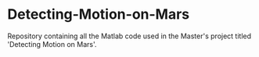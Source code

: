 # Detecting-Motion-on-Mars
Repository containing all the Matlab code used in the Master's project titled 'Detecting Motion on Mars'.
